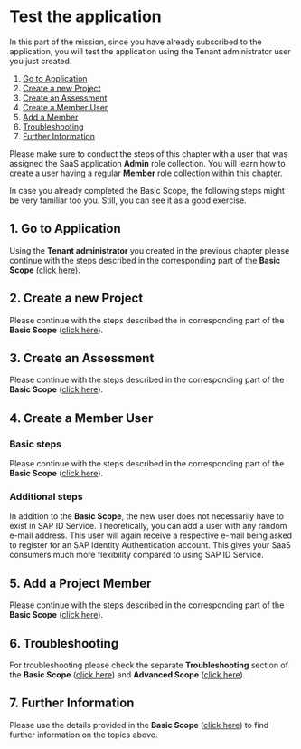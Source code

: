 # Test the application

In this part of the mission, since you have already subscribed to the application, you will test the application using the Tenant administrator user you just created.

1. [Go to Application](#1-Go-to-Application)
2. [Create a new Project](#2-Create-a-new-Project)
3. [Create an Assessment](#3-Create-an-Assessment)
4. [Create a Member User](#4-Create-a-Member-User)
5. [Add a Member](#5-Add-a-Project-Member)
6. [Troubleshooting](#6-Troubleshooting)
7. [Further Information](#7-Further-Information)

Please make sure to conduct the steps of this chapter with a user that was assigned the SaaS application **Admin** role collection. You will learn how to create a user having a regular **Member** role collection within this chapter. 

In case you already completed the Basic Scope, the following steps might be very familiar too you. Still, you can see it as a good exercise. 


## 1. Go to Application

Using the **Tenant administrator** you created in the previous chapter please continue with the steps described in the corresponding part of the **Basic Scope** ([click here](../../2-basic/6-test-the-application/README.MD#1-Go-to-application)). 


## 2. Create a new Project

Please continue with the steps described the in corresponding part of the **Basic Scope** ([click here](../../2-basic/6-test-the-application/README.MD#2-create-a-new-project)). 


## 3. Create an Assessment

Please continue with the steps described in the corresponding part of the **Basic Scope** ([click here](../../2-basic/6-test-the-application/README.MD#3-create-an-assessment)). 


## 4. Create a Member User

### Basic steps

Please continue with the steps described in the corresponding part of the **Basic Scope** ([click here](../../2-basic/6-test-the-application/README.MD#4-create-a-member-user)). 

### Additional steps

In addition to the **Basic Scope**, the new user does not necessarily have to exist in SAP ID Service. Theoretically, you can add a user with any random e-mail address. This user will again receive a respective e-mail being asked to register for an SAP Identity Authentication account. This gives your SaaS consumers much more flexibility compared to using SAP ID Service. 


## 5. Add a Project Member

Please continue with the steps described in the corresponding part of the **Basic Scope** ([click here](../../2-basic/6-test-the-application/README.MD#5-add-a-member-to-project)). 


## 6. Troubleshooting

For troubleshooting please check the separate **Troubleshooting** section of the **Basic Scope** ([click here](../../2-basic/10-troubleshooting/README.MD)) and **Advanced Scope** ([click here](../9-troubleshooting/README.MD)).


## 7. Further Information

Please use the details provided in the **Basic Scope** ([click here](../../2-basic/6-test-the-application/README.MD#7-further-information)) to find further information on the topics above. 